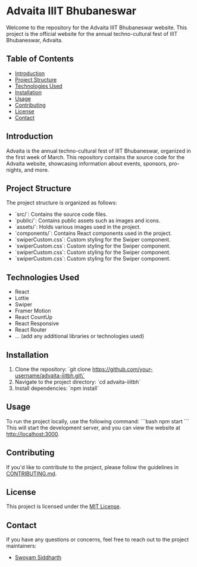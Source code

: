 # Advaita IIIT Bhubaneswar

Welcome to the repository for the Advaita IIIT Bhubaneswar website. This project is the official website for the annual techno-cultural fest of IIIT Bhubaneswar, Advaita.

## Table of Contents
- [Introduction](#introduction)
- [Project Structure](#project-structure)
- [Technologies Used](#technologies-used)
- [Installation](#installation)
- [Usage](#usage)
- [Contributing](#contributing)
- [License](#license)
- [Contact](#contact)

## Introduction
Advaita is the annual techno-cultural fest of IIIT Bhubaneswar, organized in the first week of March. This repository contains the source code for the Advaita website, showcasing information about events, sponsors, pro-nights, and more.

## Project Structure
The project structure is organized as follows:
- \`src/\`: Contains the source code files.
- \`public/\`: Contains public assets such as images and icons.
- \`assets/\`: Holds various images used in the project.
- \`components/\`: Contains React components used in the project.
- \`swiperCustom.css\`: Custom styling for the Swiper component.
- \`swiperCustom.css\`: Custom styling for the Swiper component.
- \`swiperCustom.css\`: Custom styling for the Swiper component.
- \`swiperCustom.css\`: Custom styling for the Swiper component.

## Technologies Used
- React
- Lottie
- Swiper
- Framer Motion
- React CountUp
- React Responsive
- React Router
- ... (add any additional libraries or technologies used)

## Installation
1. Clone the repository: \`git clone https://github.com/your-username/advaita-iiitbh.git\`
2. Navigate to the project directory: \`cd advaita-iiitbh\`
3. Install dependencies: \`npm install\`

## Usage
To run the project locally, use the following command:
\`\`\`bash
npm start
\`\`\`
This will start the development server, and you can view the website at [http://localhost:3000](http://localhost:3000).

## Contributing
If you'd like to contribute to the project, please follow the guidelines in [CONTRIBUTING.md](CONTRIBUTING.md).

## License
This project is licensed under the [MIT License](LICENSE).

## Contact
If you have any questions or concerns, feel free to reach out to the project maintainers:

- [Swoyam Siddharth](mailto:swoyamsiddharthnayak@gmail.com)
